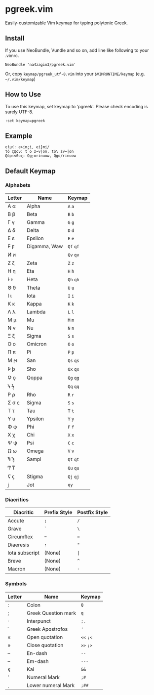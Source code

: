 pgreek.vim
==========

Easily-customizable Vim keymap for typing polytonic Greek.

Install
----

If you use NeoBundle, Vundle and so on, add line like following to your .vimrc.

    NeoBundle 'na4zagin3/pgreek.vim'

Or, copy `keymap/pgreek_utf-8.vim` into your `$VIMRUNTIME/keymap` (e.g. `~/.vim/keymap`)


How to Use
----

To use this keymap, set keymap to 'pgreek'. Please check encoding is surely UTF-8.

    :set keymap=pgreek

Example
----

    εἰμί: e>im;i, ei]mi/
    τὸ ζῷον: t`o z~v|on, to\ zv=|on
    Ϙόρινθος: Qg;orinuow, Qgo/rinuow

Default Keymap
----

### Alphabets

| Letter | Name         | Keymap     |
| ------ | ------------ | ---------- |
| Α α    | Alpha        | `A` `a`    |
| Β β    | Beta         | `B` `b`    |
| Γ γ    | Gamma        | `G` `g`    |
| Δ δ    | Delta        | `D` `d`    |
| Ε ε    | Epsilon      | `E` `e`    |
| Ϝ ϝ    | Digamma, Waw | `Qf` `qf`  |
| Ͷ ͷ    |              | `Qv` `qv`  |
| Ζ ζ    | Zeta         | `Z` `z`    |
| Η η    | Eta          | `H` `h`    |
| Ͱ ͱ    | Heta         | `Qh` `qh`  |
| Θ θ    | Theta        | `U` `u`    |
| Ι ι    | Iota         | `I` `i`    |
| Κ κ    | Kappa        | `K` `k`    |
| Λ λ    | Lambda       | `L` `l`    |
| Μ μ    | Mu           | `M` `m`    |
| Ν ν    | Nu           | `N` `n`    |
| Ξ ξ    | Sigma        | `S` `s`    |
| Ο ο    | Omicron      | `O` `o`    |
| Π π    | Pi           | `P` `p`    |
| Ϻ ϻ    | San          | `Qs` `qs`  |
| Ϸ ϸ    | Sho          | `Qx` `qx`  |
| Ϙ ϙ    | Qoppa        | `Qg` `qg`  |
| Ϟ ϟ    |              | `Qq` `qq`  |
| Ρ ρ    | Rho          | `R` `r`    |
| Σ σ ς  | Sigma        | `S` `s`    |
| Τ τ    | Tau          | `T` `t`    |
| Υ υ    | Ypsilon      | `Y` `y`    |
| Φ φ    | Phi          | `F` `f`    |
| Χ χ    | Chi          | `X` `x`    |
| Ψ ψ    | Psi          | `C` `c`    |
| Ω ω    | Omega        | `V` `v`    |
| Ϡ ϡ    | Sampi        | `Qt` `qt`  |
| Ͳ ͳ    |              | `Qu` `qu`  |
| Ϛ ϛ    | Stigma       | `Qj` `qj`  |
| ϳ      | Jot          | `qy`       |

### Diacritics

| Diacritic         | Prefix Style | Postfix Style |
| ----------------- | ------------ | ------------- |
| Accute            | `;`          | `/`           |
| Grave             | `` ` ``      | `\`           |
| Circumflex        | `~`          | `=`           |
| Diaeresis         | `:`          | `"`           |
| Iota subscript    | (None)       | <code>&#x7C;</code> |
| Breve             | (None)       | `^`           |
| Macron            | (None)       | `-`           |

### Symbols

| Letter | Name                 | Keymap    |
| ------ | -------------------- | --------- |
| :      | Colon                | `Q`       |
| ;      | Greek Question mark  | `q`       |
| ·      | Interpunct           | `;.`      |
| ᾽      | Greek Apostrofos     | `'`       |
| «      | Open quotation       | `<<` `;<` |
| »      | Close quotation      | `>>` `;>` |
| –      | En-dash              | `--`      |
| –      | Em-dash              | `---`     |
| ϗ      | Kai                  | `&&`      |
| ʹ      | Numeral Mark         | `;#`      |
| ͵      | Lower numeral Mark   | `;##`      |

